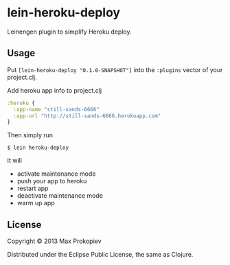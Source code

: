 # lein-heroku-deploy

Leinengen plugin to simplify Heroku deploy.

## Usage

Put `[lein-heroku-deploy "0.1.0-SNAPSHOT"]` into the `:plugins` vector of your project.clj.

Add heroku app info to project.clj

```clojure
:heroku {
  :app-name "still-sands-6666"
  :app-url "http://still-sands-6666.herokuapp.com"
}
```

Then simply run

    $ lein heroku-deploy

It will

 * activate maintenance mode
 * push your app to heroku
 * restart app
 * deactivate maintenance mode
 * warm up app

## License

Copyright © 2013 Max Prokopiev

Distributed under the Eclipse Public License, the same as Clojure.
